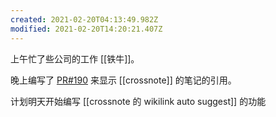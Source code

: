 ```yaml
---
created: 2021-02-20T04:13:49.982Z
modified: 2021-02-20T14:20:21.407Z
---
```

上午忙了些公司的工作 [[铁牛]]。

晚上编写了 [PR#190](https://github.com/0xGG/crossnote/pull/190) 来显示 [[crossnote]] 的笔记的引用。  

计划明天开始编写 [[crossnote 的 wikilink auto suggest]] 的功能